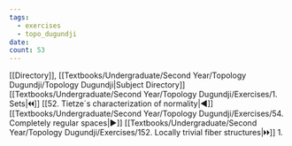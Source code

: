 ```yaml
---
tags:
  - exercises
  - topo_dugundji
date: 
count: 53
---
```

[[Directory]], [[Textbooks/Undergraduate/Second Year/Topology Dugundji/Topology Dugundji|Subject Directory]]
[[Textbooks/Undergraduate/Second Year/Topology Dugundji/Exercises/1. Sets|🞀🞀]] [[52. Tietze´s characterization of normality|◀]] [[Textbooks/Undergraduate/Second Year/Topology Dugundji/Exercises/54. Completely regular spaces|▶]] [[Textbooks/Undergraduate/Second Year/Topology Dugundji/Exercises/152. Locally trivial fiber structures|🞂🞂]]
1. 